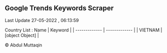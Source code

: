 

## Google Trends Keywords Scraper 
 
Last Update 27-05-2022 , 06:13:59

Country List :
 Name  | Keyword |
| ------------- | ------------- |
| VIETNAM | [object Object] |



© Abdul Muttaqin 
